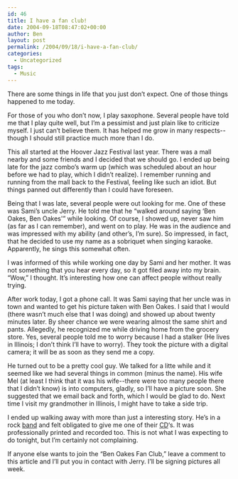 ```yaml
---
id: 46
title: I have a fan club!
date: 2004-09-18T08:47:02+00:00
author: Ben
layout: post
permalink: /2004/09/18/i-have-a-fan-club/
categories:
  - Uncategorized
tags:
  - Music
---
```

There are some things in life that you just don&#8217;t expect. One of those things happened to me today.

For those of you who don&#8217;t now, I play saxophone. Several people have told me that I play quite well, but I&#8217;m a pessimist and just plain like to criticize myself. I just can&#8217;t believe them. It has helped me grow in many respects--though I should still practice much more than I do.

This all started at the Hoover Jazz Festival last year. There was a mall nearby and some friends and I decided that we should go. I ended up being late for the jazz combo&#8217;s warm up (which was scheduled about an hour before we had to play, which I didn&#8217;t realize). I remember running and running from the mall back to the Festival, feeling like such an idiot. But things panned out differently than I could have foreseen.

Being that I was late, several people were out looking for me. One of these was Sami&#8217;s uncle Jerry. He told me that he &#8220;walked around saying &#8216;Ben Oakes, Ben Oakes'&#8221; while looking. Of course, I showed up, never saw him (as far as I can remember), and went on to play. He was in the audience and was impressed with my ability (and other&#8217;s, I&#8217;m sure). So impressed, in fact, that he decided to use my name as a sobriquet when singing karaoke. Apparently, he sings this somewhat often.

I was informed of this while working one day by Sami and her mother. It was not something that you hear every day, so it got filed away into my brain. &#8220;Wow,&#8221; I thought. It&#8217;s interesting how one can affect people without really trying.

After work today, I got a phone call. It was Sami saying that her uncle was in town and wanted to get his picture taken with Ben Oakes. I said that I would (there wasn&#8217;t much else that I was doing) and showed up about twenty minutes later. By sheer chance we were wearing almost the same shirt and pants. Allegedly, he recognized me while driving home from the grocery store. Yes, several people told me to worry because I had a stalker (He lives in Illinois; I don&#8217;t think I&#8217;ll have to worry). They took the picture with a digital camera; it will be as soon as they send me a copy.

He turned out to be a pretty cool guy. We talked for a litte while and it seemed like we had several things in common (minus the name). His wife Mel (at least I think that it was his wife--there were too many people there that I didn&#8217;t know) is into computers, gladly, so I&#8217;ll have a picture soon. She suggested that we email back and forth, which I would be glad to do. Next time I visit my grandmother in Illinois, I might have to take a side trip.

I ended up walking away with more than just a interesting story. He&#8217;s in a rock [band](http://www.backroadsrocks.com/) and felt obligated to give me one of their [CD](http://www.backroadsrocks.com/Backroads%20MP3%20Sunday%20Driver.htm)&#8216;s. It was professionally printed and recorded too. This is not what I was expecting to do tonight, but I&#8217;m certainly not complaining.

If anyone else wants to join the &#8220;Ben Oakes Fan Club,&#8221; leave a comment to this article and I&#8217;ll put you in contact with Jerry. I&#8217;ll be signing pictures all week.